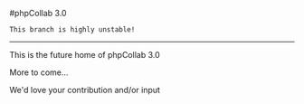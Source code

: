#phpCollab 3.0

```
This branch is highly unstable!
```
---
This is the future home of phpCollab 3.0

More to come...

We'd love your contribution and/or input

